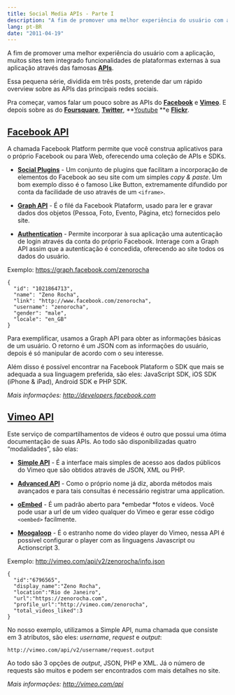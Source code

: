 ```yaml
---
title: Social Media APIs - Parte I
description: "A fim de promover uma melhor experiência do usuário com a aplicação, muitos sites tem integrado funcionalidades de plataformas externas à sua aplicação através das famosas APIs."
lang: pt-BR
date: "2011-04-19"
---
```


A fim de promover uma melhor experiência do usuário com a aplicação, muitos sites tem integrado funcionalidades de plataformas externas à sua aplicação através das famosas **[APIs](http://pt.wikipedia.org/wiki/API)**.

Essa pequena série, dividida em três posts, pretende dar um rápido overview sobre as APIs das principais redes sociais.

Pra começar, vamos falar um pouco sobre as APIs do **[Facebook](http://facebook.com)** e **[Vimeo](http://vimeo.com)**. E depois sobre as do **[Foursquare](http://foursquare.com)**, **[Twitter](http://twitter.com)**, **[Youtube](http://youtube.com) **e **[Flickr](http://flickr.com)**.

<!-- more -->

## [Facebook API](http://developers.facebook.com)

A chamada Facebook Platform permite que você construa aplicativos para o próprio Facebook ou para Web, oferecendo uma coleção de APIs e SDKs.

- **[Social Plugins](http://developers.facebook.com/docs/plugins/)** - Um conjunto de plugins que facilitam a incorporação de elementos do Facebook ao seu site com um simples _copy & paste_. Um bom exemplo disso é o famoso Like Button, extremamente difundido por conta da facilidade de uso através de um `<iframe>`.

- **[Graph API](http://developers.facebook.com/docs/reference/api/)** - É o filé da Facebook Plataform, usado para ler e gravar dados dos objetos (Pessoa, Foto, Evento, Página, etc) fornecidos pelo site.

- **[Authentication](http://developers.facebook.com/docs/authentication/)** - Permite incorporar à sua aplicação uma autenticação de login através da conta do próprio Facebook. Interage com a Graph API assim que a autenticação é concedida, oferecendo ao site todos os dados do usuário.

Exemplo: https://graph.facebook.com/zenorocha

```
{
  "id": "1021864713",
  "name": "Zeno Rocha",
  "link": "http://www.facebook.com/zenorocha",
  "username": "zenorocha",
  "gender": "male",
  "locale": "en_GB"
}
```

Para exemplificar, usamos a Graph API para obter as informações básicas de um usuário. O retorno é um JSON com as informações do usuário, depois é só manipular de acordo com o seu interesse.

Além disso é possível encontrar na Facebook Plataform o SDK que mais se adequada a sua linguagem preferida, são eles: JavaScript SDK, iOS SDK (iPhone & iPad), Android SDK e PHP SDK.

_Mais informações: http://developers.facebook.com_

## [Vimeo API](http://vimeo.com/api)

Este serviço de compartilhamentos de vídeos é outro que possui uma ótima documentação de suas APIs. Ao todo são disponibilizadas quatro “modalidades”, são elas:

- **[Simple API](http://vimeo.com/api/docs/simple-api)** - É a interface mais simples de acesso aos dados públicos do Vimeo que são obtidos através de JSON, XML ou PHP.

- **[Advanced API](http://vimeo.com/api/docs/advanced-api)** - Como o próprio nome já diz, aborda métodos mais avançados e para tais consultas é necessário registrar uma application.

- **[oEmbed](http://vimeo.com/api/docs/oEmbed)** - É um padrão aberto para *embedar *fotos e vídeos. Você pode usar a url de um vídeo qualquer do Vimeo e gerar esse código `<oembed>` facilmente.

- **[Moogaloop](http://vimeo.com/api/docs/moogaloop)** - É o estranho nome do video player do Vimeo, nessa API é possível configurar o player com as linguagens Javascript ou Actionscript 3.

Exemplo: http://vimeo.com/api/v2/zenorocha/info.json

```
{
  "id":"6796565",
  "display_name":"Zeno Rocha",
  "location":"Rio de Janeiro",
  "url":"https://zenorocha.com",
  "profile_url":"http://vimeo.com/zenorocha",
  "total_videos_liked":3
}
```

No nosso exemplo, utilizamos a Simple API, numa chamada que consiste em 3 atributos, são eles: _username_, _request_ e _output_:

```
http://vimeo.com/api/v2/username/request.output
```

Ao todo são 3 opções de *output*, JSON, PHP e XML. Já o número de requests são muitos e podem ser encontrados com mais detalhes no site.

_Mais informações: http://vimeo.com/api_
